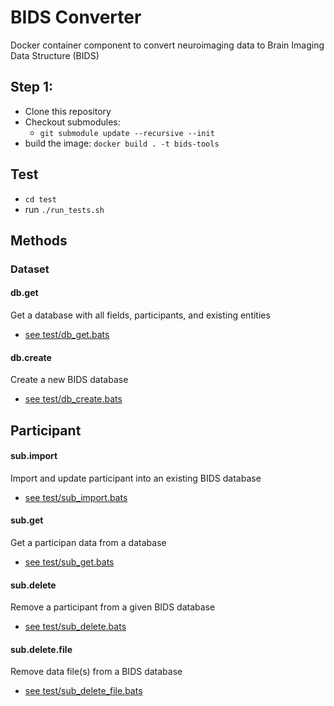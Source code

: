 # BIDS Converter

Docker container component to convert neuroimaging data to Brain Imaging Data Structure (BIDS)

## Step 1: 
- Clone this repository 
- Checkout submodules:
  - `git submodule update --recursive --init`
- build the image: `docker build . -t bids-tools`

## Test
- `cd test`
- run `./run_tests.sh`

## Methods

### Dataset

#### db.get  
Get a database with all fields, participants, and existing entities 
- [see test/db_get.bats](test/db_get.bats)


#### db.create  
Create a new BIDS database
- [see test/db_create.bats](test/db_create.bats)


## Participant

#### sub.import  
Import and update participant into an existing BIDS database  
- [see test/sub_import.bats](test/sub_import.bats)

#### sub.get  
Get a participan data from a database

- [see test/sub_get.bats](test/sub_get.bats)

#### sub.delete  
Remove a participant from a given BIDS database

- [see test/sub_delete.bats](test/sub_delete.bats)

#### sub.delete.file  
Remove data file(s) from a BIDS database

- [see test/sub_delete_file.bats](test/sub_delete_file.bats)